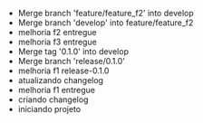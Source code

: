 - Merge branch 'feature/feature_f2' into develop
- Merge branch 'develop' into feature/feature_f2
- melhoria f2 entregue
- melhoria f3 entregue
- Merge tag '0.1.0' into develop
- Merge branch 'release/0.1.0'
- melhoria f1 release-0.1.0
- atualizando changelog
- melhoria f1 entregue
- criando changelog
- iniciando projeto
